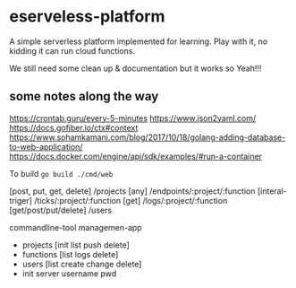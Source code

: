 # eserveless-platform

A simple serverless platform implemented for learning. 
Play with it, no kidding it can run cloud functions.

We still need some clean up & documentation but it works so Yeah!!!


## some notes along the way

https://crontab.guru/every-5-minutes
https://www.json2yaml.com/
https://docs.gofiber.io/ctx#context
https://www.sohamkamani.com/blog/2017/10/18/golang-adding-database-to-web-application/
https://docs.docker.com/engine/api/sdk/examples/#run-a-container

To build `go build ./cmd/web`

[post, put, get, delete] /projects
[any] /endpoints/:project/:function
[interal-triger] /ticks/:project/:function
[get] /logs/:project/:function
[get/post/put/delete] /users

commandline-tool managemen-app 
- projects [init list push delete]
- functions [list logs delete]
- users [list create change delete]
- init server username pwd


